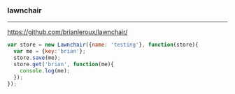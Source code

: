 ### lawnchair
---
https://github.com/brianleroux/lawnchair/

```js
var store = new Lawnchair({name: 'testing'}, function(store){
  var me = {key:'brian'};
  store.save(me);
  store.get('brian', function(me){
    console.log(me);
  });
});

```

```
```

```
```

